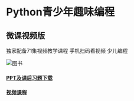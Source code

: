 # Python青少年趣味编程

## 微课视频版

独家配备71集视频教学课程 手机扫码看视频 少儿编程

![图书](http://img3m0.ddimg.cn/95/23/28524470-1_w_4.jpg "Python青少年趣味编程全彩版")

#### [PPT及课后习题下载](https://github.com/markzhang716/py_youth/archive/refs/heads/main.zip)

#### [视频课程](https://space.bilibili.com/400373423/video)
